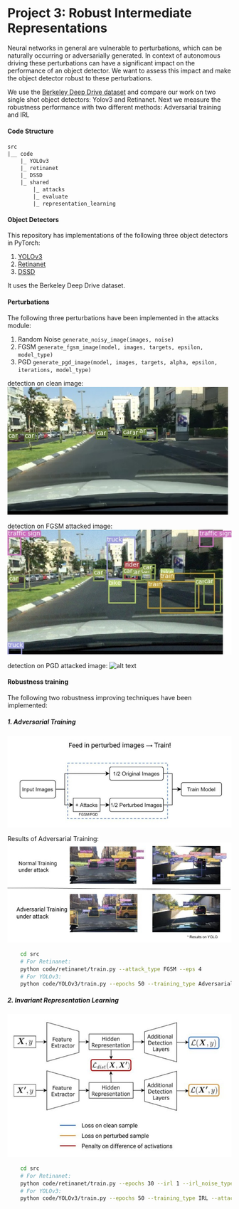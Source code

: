 # Project 3: Robust Intermediate Representations

Neural networks in general are vulnerable to perturbations, which can be naturally occurring or adversarially generated. In context of autonomous driving these perturbations can have a significant impact on the performance of an object detector. We want to assess this impact and make the object detector robust to these perturbations.

We use the [Berkeley Deep Drive dataset](https://bdd-data.berkeley.edu/) and compare our work on two single shot object detectors: Yolov3 and Retinanet. Next we measure the robustness performance with two different methods: Adversarial training and IRL

#### Code Structure
```
src
|__ code
    |_ YOLOv3
    |_ retinanet
    |_ DSSD
    |_ shared
        |_ attacks
        |_ evaluate
        |_ representation_learning
```

#### Object Detectors

This repository has implementations of the following three object detectors in PyTorch:

1. [YOLOv3](https://arxiv.org/abs/1804.02767)
2. [Retinanet](https://arxiv.org/abs/1708.02002)
3. [DSSD](https://arxiv.org/abs/1701.06659)

It uses the Berkeley Deep Drive dataset.

#### Perturbations

The following three perturbations have been implemented in the attacks module:
1. Random Noise  ```generate_noisy_image(images, noise)```
2. FGSM  ```generate_fgsm_image(model, images, targets, epsilon, model_type)```
3. PGD  ```generate_pgd_image(model, images, targets, alpha, epsilon, iterations, model_type)```

detection on clean image:
![alt text](clean_bbx.jpg "detection on clean image")

detection on FGSM attacked image:
![alt text](FGSM_bbx.jpg "detection on FGSM attacked image")

detection on PGD attacked image:
![alt text](PGD_bbx.jpg "detection on PGD attacked image")
#### Robustness training

The following two robustness improving techniques have been implemented: 
##### 1. Adversarial Training

![alt text](AdversarialTraining.jpg "Adversarial Training")

Results of Adversarial Training:
![alt text](adversarialTraining_results.jpg "Adversarial Training Results")

```sh
    cd src
    # For Retinanet:
    python code/retinanet/train.py --attack_type FGSM --eps 4
    # For YOLOv3:
    python code/YOLOv3/train.py --epochs 50 --training_type Adversarial --attack_type FGSM -- eps 2 
```
##### 2. Invariant Representation Learning

![alt text](IRL.jpg "IRL")
```sh
    cd src
    # For Retinanet:
    python code/retinanet/train.py --epochs 30 --irl 1 --irl_noise_type random_noise --irl_alpha 0.8 --irl_beta 0.2 --irl_gamma 0.1 --irl_loss_type 8 --eps 16
    # For YOLOv3:
    python code/YOLOv3/train.py --epochs 50 --training_type IRL --attack_type FGSM --eps 2 --irl_loss_type 6 --irl_alpha 0.5 --irl_beta 0.5 --irl_gamma 1.0
```

